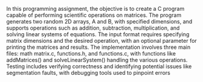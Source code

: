 In this programming assignment, the objective is to create a C program capable of performing scientific operations on matrices. The program generates two random 2D arrays, A and
B, with specified dimensions, and supports operations such as addition, subtraction, multiplication, and solving linear systems of equations. The input format requires specifying matrix
dimensions and the desired operation, with an optional parameter for printing the matrices and
results. The implementation involves three main files: math matrix.c, functions.h, and functions.c, with functions like addMatrices() and solveLinearSystem() handling the various operations. Testing includes verifying correctness and identifying potential issues like segmentation
faults, with debugging tools used to pinpoint errors
